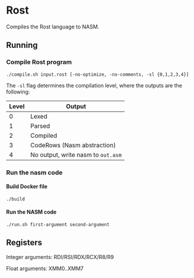 # Rost

Compiles the Rost language to NASM.

## Running

### Compile Rost program

`./compile.sh input.rost [-no-optimize, -no-comments, -sl {0,1,2,3,4}]`

The `-sl` flag determines the compilation level, where the outputs are the following:

|Level|Output|
|-|-|
|0|Lexed|
|1|Parsed|
|2|Compiled|
|3|CodeRows (Nasm abstraction)|
|4|No output, write nasm to `out.asm`|

### Run the nasm code

#### Build Docker file

`./build`

#### Run the NASM code

`./run.sh first-argument second-argument`

## Registers

Integer arguments: RDI/RSI/RDX/RCX/R8/R9

Float arguments: XMM0..XMM7
